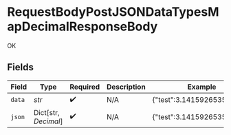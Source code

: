 # RequestBodyPostJSONDataTypesMapDecimalResponseBody

OK


## Fields

| Field                      | Type                       | Required                   | Description                | Example                    |
| -------------------------- | -------------------------- | -------------------------- | -------------------------- | -------------------------- |
| `data`                     | *str*                      | :heavy_check_mark:         | N/A                        | {"test":3.141592653589793} |
| `json`                     | Dict[str, *Decimal*]       | :heavy_check_mark:         | N/A                        | {"test":3.141592653589793} |